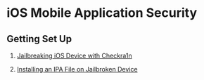 # iOS Mobile Application Security 

## Getting Set Up
1) [Jailbreaking iOS Device with Checkra1n ](iOSCheckra1nJailbreak.md)
 
3) [Installing an IPA File on Jailbroken Device ](iOSIPAInstall.md)
